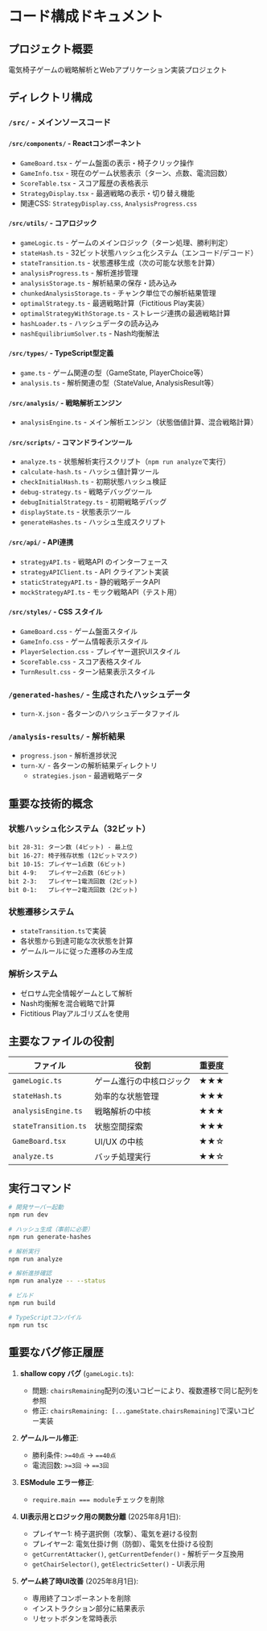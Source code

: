 # コード構成ドキュメント

## プロジェクト概要
電気椅子ゲームの戦略解析とWebアプリケーション実装プロジェクト

## ディレクトリ構成

### `/src/` - メインソースコード

#### `/src/components/` - Reactコンポーネント
- `GameBoard.tsx` - ゲーム盤面の表示・椅子クリック操作
- `GameInfo.tsx` - 現在のゲーム状態表示（ターン、点数、電流回数）
- `ScoreTable.tsx` - スコア履歴の表格表示
- `StrategyDisplay.tsx` - 最適戦略の表示・切り替え機能
- 関連CSS: `StrategyDisplay.css`, `AnalysisProgress.css`

#### `/src/utils/` - コアロジック
- `gameLogic.ts` - ゲームのメインロジック（ターン処理、勝利判定）
- `stateHash.ts` - 32ビット状態ハッシュ化システム（エンコード/デコード）
- `stateTransition.ts` - 状態遷移生成（次の可能な状態を計算）
- `analysisProgress.ts` - 解析進捗管理
- `analysisStorage.ts` - 解析結果の保存・読み込み
- `chunkedAnalysisStorage.ts` - チャンク単位での解析結果管理
- `optimalStrategy.ts` - 最適戦略計算（Fictitious Play実装）
- `optimalStrategyWithStorage.ts` - ストレージ連携の最適戦略計算
- `hashLoader.ts` - ハッシュデータの読み込み
- `nashEquilibriumSolver.ts` - Nash均衡解法

#### `/src/types/` - TypeScript型定義
- `game.ts` - ゲーム関連の型（GameState, PlayerChoice等）
- `analysis.ts` - 解析関連の型（StateValue, AnalysisResult等）

#### `/src/analysis/` - 戦略解析エンジン
- `analysisEngine.ts` - メイン解析エンジン（状態価値計算、混合戦略計算）

#### `/src/scripts/` - コマンドラインツール
- `analyze.ts` - 状態解析実行スクリプト（`npm run analyze`で実行）
- `calculate-hash.ts` - ハッシュ値計算ツール
- `checkInitialHash.ts` - 初期状態ハッシュ検証
- `debug-strategy.ts` - 戦略デバッグツール
- `debugInitialStrategy.ts` - 初期戦略デバッグ
- `displayState.ts` - 状態表示ツール
- `generateHashes.ts` - ハッシュ生成スクリプト

#### `/src/api/` - API連携
- `strategyAPI.ts` - 戦略API のインターフェース
- `strategyAPIClient.ts` - API クライアント実装
- `staticStrategyAPI.ts` - 静的戦略データAPI
- `mockStrategyAPI.ts` - モック戦略API（テスト用）

#### `/src/styles/` - CSS スタイル
- `GameBoard.css` - ゲーム盤面スタイル
- `GameInfo.css` - ゲーム情報表示スタイル
- `PlayerSelection.css` - プレイヤー選択UIスタイル
- `ScoreTable.css` - スコア表格スタイル
- `TurnResult.css` - ターン結果表示スタイル

### `/generated-hashes/` - 生成されたハッシュデータ
- `turn-X.json` - 各ターンのハッシュデータファイル

### `/analysis-results/` - 解析結果
- `progress.json` - 解析進捗状況
- `turn-X/` - 各ターンの解析結果ディレクトリ
  - `strategies.json` - 最適戦略データ

## 重要な技術的概念

### 状態ハッシュ化システム（32ビット）
```
bit 28-31: ターン数 (4ビット) - 最上位
bit 16-27: 椅子残存状態 (12ビットマスク)
bit 10-15: プレイヤー1点数 (6ビット)
bit 4-9:   プレイヤー2点数 (6ビット) 
bit 2-3:   プレイヤー1電流回数 (2ビット)
bit 0-1:   プレイヤー2電流回数 (2ビット)
```

### 状態遷移システム
- `stateTransition.ts`で実装
- 各状態から到達可能な次状態を計算
- ゲームルールに従った遷移のみ生成

### 解析システム
- ゼロサム完全情報ゲームとして解析
- Nash均衡解を混合戦略で計算
- Fictitious Playアルゴリズムを使用

## 主要なファイルの役割

| ファイル | 役割 | 重要度 |
|---------|------|--------|
| `gameLogic.ts` | ゲーム進行の中核ロジック | ★★★ |
| `stateHash.ts` | 効率的な状態管理 | ★★★ |
| `analysisEngine.ts` | 戦略解析の中核 | ★★★ |
| `stateTransition.ts` | 状態空間探索 | ★★★ |
| `GameBoard.tsx` | UI/UX の中核 | ★★☆ |
| `analyze.ts` | バッチ処理実行 | ★★☆ |

## 実行コマンド

```bash
# 開発サーバー起動
npm run dev

# ハッシュ生成（事前に必要）
npm run generate-hashes

# 解析実行
npm run analyze

# 解析進捗確認  
npm run analyze -- --status

# ビルド
npm run build

# TypeScriptコンパイル
npm run tsc
```

## 重要なバグ修正履歴

1. **shallow copy バグ** (`gameLogic.ts`):
   - 問題: `chairsRemaining`配列の浅いコピーにより、複数遷移で同じ配列を参照
   - 修正: `chairsRemaining: [...gameState.chairsRemaining]`で深いコピー実装

2. **ゲームルール修正**:
   - 勝利条件: `>=40点` → `==40点`
   - 電流回数: `>=3回` → `==3回`

3. **ESModule エラー修正**:
   - `require.main === module`チェックを削除

4. **UI表示用とロジック用の関数分離** (2025年8月1日):
   - プレイヤー1: 椅子選択側（攻撃）、電気を避ける役割
   - プレイヤー2: 電気仕掛け側（防御）、電気を仕掛ける役割
   - `getCurrentAttacker()`, `getCurrentDefender()` - 解析データ互換用
   - `getChairSelector()`, `getElectricSetter()` - UI表示用

5. **ゲーム終了時UI改善** (2025年8月1日):
   - 専用終了コンポーネントを削除
   - インストラクション部分に結果表示
   - リセットボタンを常時表示